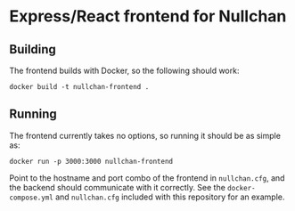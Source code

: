 Express/React frontend for Nullchan
===================================


Building
--------

The frontend builds with Docker, so the following should work:

	docker build -t nullchan-frontend .
	

Running
-------

The frontend currently takes no options, so running it should be as simple as:

	docker run -p 3000:3000 nullchan-frontend
	
Point to the hostname and port combo of the frontend in `nullchan.cfg`, and
the backend should communicate with it correctly. See the `docker-compose.yml`
and `nullchan.cfg` included with this repository for an example.
